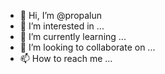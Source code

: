 - 👋 Hi, I’m @propalun
- 👀 I’m interested in ...
- 🌱 I’m currently learning ...
- 💞️ I’m looking to collaborate on ...
- 📫 How to reach me ...

<!---
propalun/propalun is a ✨ special ✨ repository because its `README.md` (this file) appears on your GitHub profile.
You can click the Preview link to take a look at your changes.
--->
